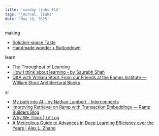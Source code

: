 ```yaml
---
title: 'sunday links #13'
tags: 'journal, links'
date: 'May 18, 2025'
---
```


making

- [Solution-space Taste](https://grantslatton.com/solution-space-taste)
- [Handmade wonder • Buttondown](https://buttondown.com/thesephist/archive/handmade-wonder/)

learn

- [The Throughput of Learning](https://www.ribbonfarm.com/2017/01/31/the-throughput-of-learning/)
- [How I think about learning - by Saurabh Shah](https://learnycurve.substack.com/p/how-i-think-about-learning)
- [Q&A with William Stout: From our Friends at the Eames Institute — William Stout Architectural Books](https://stoutbooks.com/blogs/news/from-our-friends-at-kazam)

ai

- [My path into AI - by Nathan Lambert - Interconnects](https://www.interconnects.ai/p/my-path-into-ai)
- [Improving Retrieval on Ramp with Transaction Embeddings — Ramp Builders Blog](https://builders.ramp.com/post/transaction-embeddings)
- [Why We Think | Lil'Log](https://lilianweng.github.io/posts/2025-05-01-thinking/)
- [A Meticulous Guide to Advances in Deep Learning Efficiency over the Years | Alex L. Zhang](https://alexzhang13.github.io/blog/2024/efficient-dl/)
